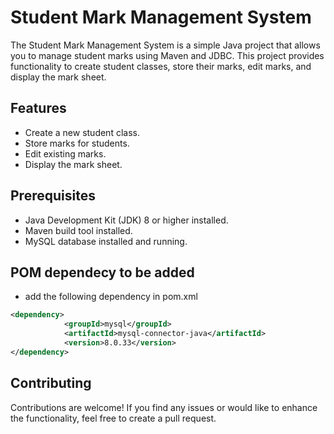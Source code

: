 # Student Mark Management System

The Student Mark Management System is a simple Java project that allows you to manage student marks using Maven and JDBC. This project provides functionality to create student classes, store their marks, edit marks, and display the mark sheet.

## Features
- Create a new student class.
- Store marks for students.
- Edit existing marks.
- Display the mark sheet.

## Prerequisites
- Java Development Kit (JDK) 8 or higher installed.
- Maven build tool installed.
- MySQL database installed and running.

## POM dependecy to be added
- add the following dependency in pom.xml
```xml
<dependency>
            <groupId>mysql</groupId>
            <artifactId>mysql-connector-java</artifactId>
            <version>8.0.33</version>
</dependency>
```

## Contributing
Contributions are welcome! If you find any issues or would like to enhance the functionality, feel free to create a pull request.
